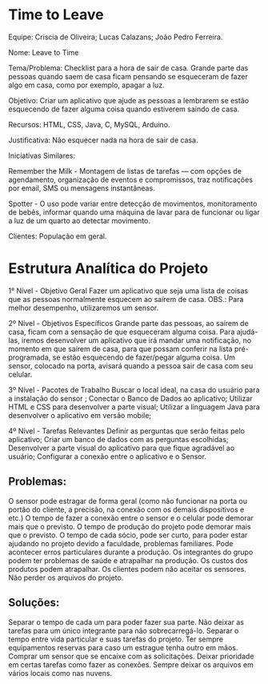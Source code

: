 # Time to Leave

Equipe: Criscia de Oliveira; Lucas Calazans; João Pedro Ferreira.

Nome: Leave to Time

Tema/Problema: Checklist para a hora de sair de casa. Grande parte das pessoas quando saem de casa ficam pensando se esqueceram de fazer algo em casa, como por exemplo, apagar a luz.

Objetivo: Criar um aplicativo que ajude as pessoas a lembrarem se  estão esquecendo de fazer alguma coisa quando estiverem saindo de casa.

Recursos: HTML, CSS, Java, C, MySQL, Arduino.

Justificativa: Não esquecer nada na hora de sair de casa.

Iniciativas Similares:

Remember the Milk - Montagem de listas de tarefas — com opções de agendamento, organização de eventos e compromissos, traz notificações por email, SMS ou mensagens instantâneas.

Spotter - O uso pode variar entre detecção de movimentos, monitoramento de bebês, informar quando uma máquina de lavar para de funcionar ou ligar a luz de um quarto ao detectar movimento. 

Clientes: População em geral.


# Estrutura Analítica do Projeto

1° Nível - Objetivo Geral
Fazer um aplicativo que seja uma lista de coisas que as pessoas normalmente esquecem ao saírem de casa.
OBS.:  Para melhor desempenho, utilizaremos um sensor.

2º Nível - Objetivos Específicos
Grande parte das pessoas, ao saírem de casa, ficam com a sensação de que esqueceram alguma coisa. Para ajudá-las, iremos desenvolver um aplicativo que irá mandar uma notificação, no momento em que saírem de casa, para que possam conferir na lista pré-programada, se estão esquecendo de fazer/pegar alguma coisa. Um sensor, colocado na porta, avisará quando a pessoa sair de casa com seu celular.

3º Nível - Pacotes de Trabalho
Buscar o local ideal, na casa do usuário para a instalação do sensor ;
Conectar o Banco de Dados ao aplicativo;
Utilizar HTML e CSS para desenvolver a parte visual;
Utilizar a linguagem Java para desenvolver o aplicativo em versão mobile;

4º Nível - Tarefas Relevantes
Definir as perguntas que serão feitas pelo aplicativo;
Criar um banco de dados com as perguntas escolhidas;
Desenvolver a parte visual do aplicativo para que fique agradável ao usuário;
Configurar a conexão entre o aplicativo e o Sensor.



## Problemas:
O sensor pode estragar de forma geral (como não funcionar na porta ou portão do cliente, a precisão, na conexão com os demais dispositivos e etc.)
O tempo de fazer a conexão entre o sensor e o celular pode demorar mais que o previsto.
O tempo de produção do projeto pode demorar mais que o previsto.
O tempo de cada sócio, pode ser curto, para poder estar ajudando no projeto devido a faculdade, problemas familiares.
Pode acontecer erros particulares durante a produção.
Os integrantes do grupo podem ter problemas de saúde e atrapalhar na produção.
Os custos dos produtos podem atrapalhar.
Os clientes podem não aceitar os sensores.
Não perder os arquivos do projeto.

## Soluções:
Separar o tempo de cada um para poder fazer sua parte.
Não deixar as tarefas para um único integrante para não sobrecarregá-lo.
Separar o tempo entre vida particular e suas tarefas do projeto.
Ter sempre equipamentos reservas para caso um estrague tenha outro em mãos.
Comprar um sensor que se encaixe com as solicitações.
Deixar prioridade em certas tarefas como fazer as conexões.
Sempre deixar os arquivos em vários locais como nas nuvens.
